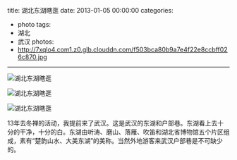 title: 湖北东湖瞎逛
date: 2013-01-05 00:00:00
categories:
- photo
tags:
- 湖北
- 武汉
photos:
- http://7xqlo4.com1.z0.glb.clouddn.com/f503bca80b9a7e4f22e8ccbff026c870.jpg
---

![湖北东湖瞎逛](http://7xqlo4.com1.z0.glb.clouddn.com/4113ab0737a1baa16456c94691804077.jpg)

![湖北东湖瞎逛](http://7xqlo4.com1.z0.glb.clouddn.com/692455c3558b0f4b8087255295ed104c.jpg)

![湖北东湖瞎逛](http://7xqlo4.com1.z0.glb.clouddn.com/809e5f9cdb31bfa32040efc24251695f.jpg)

13年去冬禅的活动，我提前来了武汉。这是武汉的东湖和户部巷。东湖看上去十分的干净，十分的白。东湖由听涛、磨山、落雁、吹笛和湖北省博物馆五个片区组成，素有“楚韵山水、大美东湖”的美称。当然外地游客来武汉户部巷是不可缺少的。
